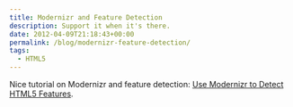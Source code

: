 ```yaml
---
title: Modernizr and Feature Detection
description: Support it when it's there.
date: 2012-04-09T21:18:43+00:00
permalink: /blog/modernizr-feature-detection/
tags:
  - HTML5
---
```


Nice tutorial on Modernizr and feature detection: [Use Modernizr to Detect HTML5 Features](http://html5doctor.com/using-modernizr-to-detect-html5-features-and-provide-fallbacks/).
